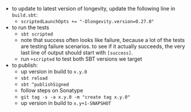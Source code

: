 
- to update to latest version of longevity, update the following line in `build.sbt`:
  - `scriptedLaunchOpts += "-Dlongevity.version=0.27.0"`
- to run the tests
  - `sbt scripted`
  - note that success often looks like failure, because a lot of the tests are testing failure
    scenarios. to see if it actually succeeds, the very last line of output should start with
    `[success]`.
  - run `+scripted` to test both SBT versions we target
- to publish:
  - up version in build to `x.y.0`
  - `sbt reload`
  - `sbt ^publishSigned`
  - follow steps on Sonatype
  - `git tag -s -a x.y.0 -m "create tag x.y.0"`
  - up version in build to `x.y+1-SNAPSHOT`
  
  
